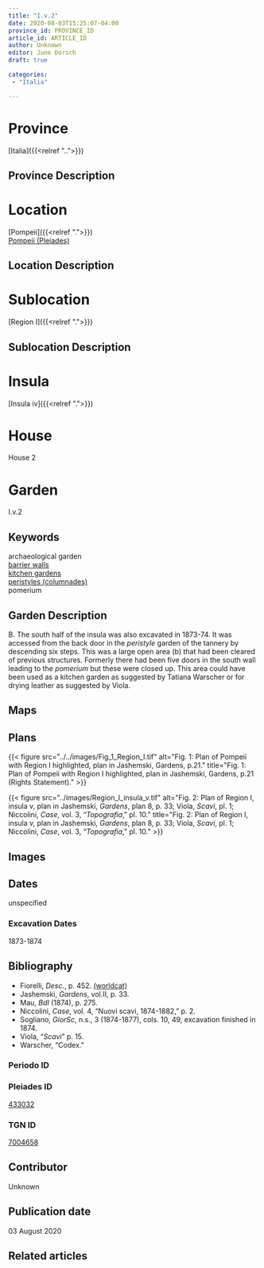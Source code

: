 ```yaml
---
title: "I.v.2"
date: 2020-08-03T15:25:07-04:00
province_id: PROVINCE_ID
article_id: ARTICLE_ID
author: Unknown
editor: June Dorsch
draft: true

categories:
 - "Italia"

---
```


# Province

[Italia]({{<relref "..">}})

## Province Description

<!-- DESCRIPTION -->


# Location

[Pompeii]({{<relref ".">}}) \
[Pompeii (Pleiades)](https://pleiades.stoa.org/places/433032)

## Location Description

<!-- LEAVE THIS BLANK FOR NOW -->

# Sublocation

[Region I]({{<relref ".">}})

## Sublocation Description

<!-- DESCRIPTION -->

# Insula

[Insula iv]({{<relref ".">}})

# House

House 2

# Garden

I.v.2

## Keywords

archaeological garden \
[barrier walls](http://vocab.getty.edu/page/aat/300419302) \
[kitchen gardens](http://vocab.getty.edu/page/aat/300008110) \
[peristyles (columnades)](http://vocab.getty.edu/page/aat/300004029) \
pomerium

## Garden Description

B. The south half of the insula was also excavated in 1873-74. It was accessed from the back door in the *peristyle* garden of the tannery by descending six steps. This was a large open area (b) that had been cleared of previous structures. Formerly there had been five doors in the south wall leading to the *pomerium* but these were closed up. This area could have been used as a kitchen garden as suggested by Tatiana Warscher or for drying leather as suggested by Viola.

## Maps

<!--
OLD WAY (DO NOT USE)
![alt_text](../../images/image_name.ext)
*CAPTION*

NEW WAY ↓↓↓↓
{{< figure src="../../images/image_name.ext" alt="ALT_TEXT" title="CAPTION" >}}
-->

## Plans

{{< figure src="../../images/Fig_1_Region_I.tif" alt="Fig. 1: Plan of Pompeii with Region I highlighted, plan in Jashemski, Gardens, p.21." title="Fig. 1: Plan of Pompeii with Region I highlighted, plan in Jashemski, Gardens, p.21 (Rights Statement)." >}}

{{< figure src="../images/Region_I_insula_v.tif" alt="Fig. 2: Plan of Region I, insula v, plan in Jashemski, *Gardens*, plan 8, p. 33; Viola, *Scavi*, pl. 1; Niccolini, *Case*, vol. 3, “*Topografia*,” pl. 10." title="Fig. 2: Plan of Region I, insula v, plan in Jashemski, *Gardens*, plan 8, p. 33; Viola, *Scavi*, pl. 1; Niccolini, *Case*, vol. 3, “*Topografia*,” pl. 10." >}}

## Images


## Dates

unspecified

### Excavation Dates

1873-1874

## Bibliography

* Fiorelli, *Desc.*, p. 452. [(worldcat)](http://www.worldcat.org/oclc/908272023)
* Jashemski, *Gardens*, vol.II, p. 33.
* Mau, *BdI* (1874), p. 275.
* Niccolini, *Case*, vol. 4, “Nuovi scavi, 1874-1882,” p. 2.
* Sogliano, *GiorSc*, n.s., 3 (1874-1877), cols. 10, 49, excavation finished in 1874.
* Viola, “*Scavi*” p. 15.
* Warscher, “Codex."

### Periodo ID

<!-- [PERIODO_ID](https://pleiades.stoa.org/places/PLEIADES_ID) -->

### Pleiades ID

[433032](https://pleiades.stoa.org/places/433032)

### TGN ID

[7004658](http://vocab.getty.edu/page/tgn/7004658)

## Contributor

Unknown

## Publication date

03 August 2020

## Related articles

<!-- Links to other related articles. Leave blank for now -->
